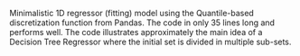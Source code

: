 


Minimalistic 1D regressor (fitting) model using the Quantile-based discretization function from Pandas. The code in only 35 lines long and performs well.
The code illustrates approximately the main idea of a Decision Tree Regressor where the initial set is divided in multiple sub-sets. 
